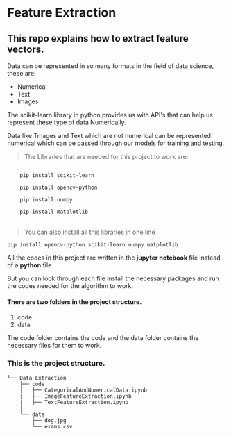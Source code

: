 # Feature Extraction

## This repo explains how to extract feature vectors.

Data can be represented in so many formats in the field of data science, these are:

* Numerical
* Text
* Images

The scikit-learn library in python provides us with API's that can help us represent these type of data Numerically.

Data like Tmages and Text which are not numerical can be represented numerical which can be passed through our models for training and testing.

> The Libraries that are needed for this project to work are:

<code>
    pip install scikit-learn <br/>
    pip install opencv-python <br/>
    pip install numpy <br/>
    pip install matplotlib
</code>

<br/>

> You can also install all this libraries in one line

`pip install opencv-python scikit-learn numpy matplotlib`

All the codes in this project are written in the **jupyter notebook** file instead of a **python** file 

But you can look through each file install the necessary packages and run the codes needed for the algorithm to work.

#### **There are two folders in the project structure.**

1. code 
2. data

The code folder contains the code and the data folder contains the necessary files for them to work.

### This is the project structure.

```
└── Data Extraction
    ├── code
    │   ├── CategoricalAndNumericalData.ipynb
    |   ├── ImageFeatureExtraction.ipynb
    |   ├── TextFeatureExtraction.ipynb
    |
    └── data
        ├── dog.jpg
        └── exams.csv
  

```